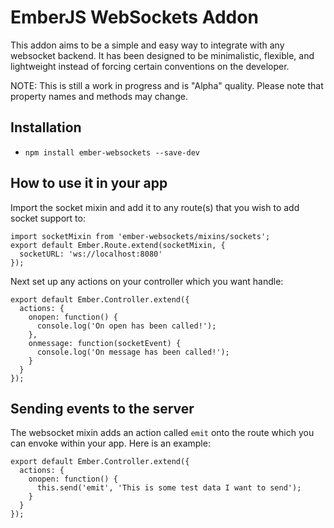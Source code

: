 # EmberJS WebSockets Addon

This addon aims to be a simple and easy way to integrate with any websocket
backend. It has been designed to be minimalistic, flexible, and lightweight instead of
forcing certain conventions on the developer.

NOTE: This is still a work in progress and is "Alpha" quality. Please note that property
names and methods may change.

## Installation

* `npm install ember-websockets --save-dev`

## How to use it in your app

Import the socket mixin and add it to any route(s) that you wish
to add socket support to:

```
import socketMixin from 'ember-websockets/mixins/sockets';
export default Ember.Route.extend(socketMixin, {
  socketURL: 'ws://localhost:8080'
});
```

Next set up any actions on your controller which you want handle:

```
export default Ember.Controller.extend({
  actions: {
    onopen: function() {
      console.log('On open has been called!');
    },
    onmessage: function(socketEvent) {
      console.log('On message has been called!');
    }
  }
});
```

## Sending events to the server

The websocket mixin adds an action called `emit` onto the route which you can envoke
within your app. Here is an example:

```
export default Ember.Controller.extend({
  actions: {
    onopen: function() {
      this.send('emit', 'This is some test data I want to send');
    }
  }
});
```

